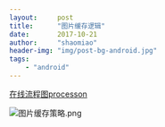 ```yaml
---
layout:     post
title:      "图片缓存逻辑"
date:       2017-10-21
author:     "shaomiao"
header-img: "img/post-bg-android.jpg"
tags:
    - "android"
---
```

[在线流程图processon](http://processon.com/)


![图片缓存策略.png](http://upload-images.jianshu.io/upload_images/2590671-60af16142d8c42fd.png?imageMogr2/auto-orient/strip%7CimageView2/2/w/1240)
